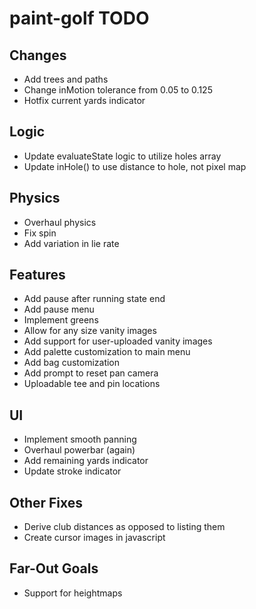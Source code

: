 # paint-golf TODO

## Changes

* Add trees and paths
* Change inMotion tolerance from 0.05 to 0.125
* Hotfix current yards indicator

## Logic

* Update evaluateState logic to utilize holes array
* Update inHole() to use distance to hole, not pixel map


## Physics

* Overhaul physics
* Fix spin
* Add variation in lie rate


## Features

* Add pause after running state end
* Add pause menu
* Implement greens
* Allow for any size vanity images
* Add support for user-uploaded vanity images
* Add palette customization to main menu
* Add bag customization
* Add prompt to reset pan camera
* Uploadable tee and pin locations


## UI

* Implement smooth panning
* Overhaul powerbar (again)
* Add remaining yards indicator
* Update stroke indicator


## Other Fixes

* Derive club distances as opposed to listing them
* Create cursor images in javascript


## Far-Out Goals

* Support for heightmaps
